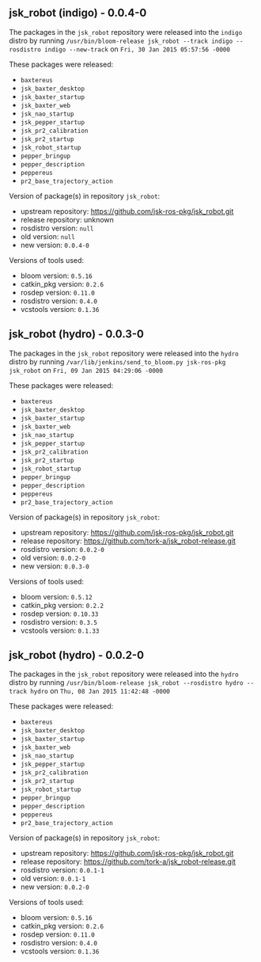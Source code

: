 ## jsk_robot (indigo) - 0.0.4-0

The packages in the `jsk_robot` repository were released into the `indigo` distro by running `/usr/bin/bloom-release jsk_robot --track indigo --rosdistro indigo --new-track` on `Fri, 30 Jan 2015 05:57:56 -0000`

These packages were released:
- `baxtereus`
- `jsk_baxter_desktop`
- `jsk_baxter_startup`
- `jsk_baxter_web`
- `jsk_nao_startup`
- `jsk_pepper_startup`
- `jsk_pr2_calibration`
- `jsk_pr2_startup`
- `jsk_robot_startup`
- `pepper_bringup`
- `pepper_description`
- `peppereus`
- `pr2_base_trajectory_action`

Version of package(s) in repository `jsk_robot`:
- upstream repository: https://github.com/jsk-ros-pkg/jsk_robot.git
- release repository: unknown
- rosdistro version: `null`
- old version: `null`
- new version: `0.0.4-0`

Versions of tools used:
- bloom version: `0.5.16`
- catkin_pkg version: `0.2.6`
- rosdep version: `0.11.0`
- rosdistro version: `0.4.0`
- vcstools version: `0.1.36`


## jsk_robot (hydro) - 0.0.3-0

The packages in the `jsk_robot` repository were released into the `hydro` distro by running `/var/lib/jenkins/send_to_bloom.py jsk-ros-pkg jsk_robot` on `Fri, 09 Jan 2015 04:29:06 -0000`

These packages were released:
- `baxtereus`
- `jsk_baxter_desktop`
- `jsk_baxter_startup`
- `jsk_baxter_web`
- `jsk_nao_startup`
- `jsk_pepper_startup`
- `jsk_pr2_calibration`
- `jsk_pr2_startup`
- `jsk_robot_startup`
- `pepper_bringup`
- `pepper_description`
- `peppereus`
- `pr2_base_trajectory_action`

Version of package(s) in repository `jsk_robot`:
- upstream repository: https://github.com/jsk-ros-pkg/jsk_robot.git
- release repository: https://github.com/tork-a/jsk_robot-release.git
- rosdistro version: `0.0.2-0`
- old version: `0.0.2-0`
- new version: `0.0.3-0`

Versions of tools used:
- bloom version: `0.5.12`
- catkin_pkg version: `0.2.2`
- rosdep version: `0.10.33`
- rosdistro version: `0.3.5`
- vcstools version: `0.1.33`


## jsk_robot (hydro) - 0.0.2-0

The packages in the `jsk_robot` repository were released into the `hydro` distro by running `/usr/bin/bloom-release jsk_robot --rosdistro hydro --track hydro` on `Thu, 08 Jan 2015 11:42:48 -0000`

These packages were released:
- `baxtereus`
- `jsk_baxter_desktop`
- `jsk_baxter_startup`
- `jsk_baxter_web`
- `jsk_nao_startup`
- `jsk_pepper_startup`
- `jsk_pr2_calibration`
- `jsk_pr2_startup`
- `jsk_robot_startup`
- `pepper_bringup`
- `pepper_description`
- `peppereus`
- `pr2_base_trajectory_action`

Version of package(s) in repository `jsk_robot`:
- upstream repository: https://github.com/jsk-ros-pkg/jsk_robot.git
- release repository: https://github.com/tork-a/jsk_robot-release.git
- rosdistro version: `0.0.1-1`
- old version: `0.0.1-1`
- new version: `0.0.2-0`

Versions of tools used:
- bloom version: `0.5.16`
- catkin_pkg version: `0.2.6`
- rosdep version: `0.11.0`
- rosdistro version: `0.4.0`
- vcstools version: `0.1.36`


